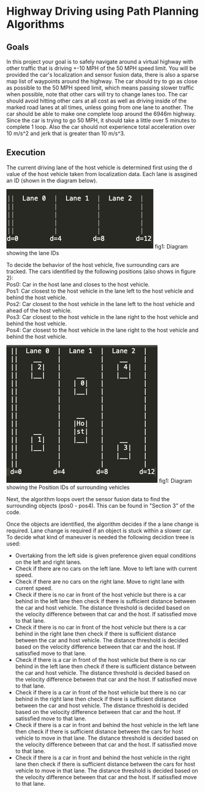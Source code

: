 # Highway Driving using Path Planning Algorithms

## Goals
In this project your goal is to safely navigate around a virtual highway with other traffic that is driving +-10 MPH of the 50 MPH speed limit. You will be provided the car's localization and sensor fusion data, there is also a sparse map list of waypoints around the highway. The car should try to go as close as possible to the 50 MPH speed limit, which means passing slower traffic when possible, note that other cars will try to change lanes too. The car should avoid hitting other cars at all cost as well as driving inside of the marked road lanes at all times, unless going from one lane to another. The car should be able to make one complete loop around the 6946m highway. Since the car is trying to go 50 MPH, it should take a little over 5 minutes to complete 1 loop. Also the car should not experience total acceleration over 10 m/s^2 and jerk that is greater than 10 m/s^3.

## Execution

The current driving lane of the host vehicle is determined first using the d value of the host vehicle taken from localization data. Each lane is assgined an ID (shown in the diagram below).

<img src="/Supporting_Files/Lane_ID.png"/>
fig1: Diagram showing the lane IDs

To decide the behavior of the host vehicle, five surrounding cars are tracked. The cars identified by the following positions (also shows in figure 2): <br>
Pos0: Car in the host lane and closes to the host vehicle.<br>
Pos1: Car closest to the host vehicle in the lane left to the host vehicle and behind the host vehicle. <br>
Pos2: Car closest to the host vehicle in the lane left to the host vehicle and ahead of the host vehicle. <br>
Pos3: Car closest to the host vehicle in the lane right to the host vehicle and behind the host vehicle. <br>
Pos4: Car closest to the host vehicle in the lane right to the host vehicle and behind the host vehicle. <br>

<img src="/Supporting_Files/Obj_Pos.png"/>
fig1: Diagram showing the Position IDs of surrounding vehicles

Next, the algorithm loops overt the sensor fusion data to find the surrounding objects (pos0 - pos4). This can be found in "Section 3" of the code. <br>

Once the objects are identified, the algorithm decides if the a lane change is required. Lane change is required if an object is stuck within a slower car. To decide what kind of maneuver is needed the following decidion treee is used:<br>

- Overtaking from the left side is given preference given equal conditions on the left and right lanes.<br>
- Check if there are no cars on the left lane. Move to left lane with current speed.<br>
- Check if there are no cars on the right lane. Move to right lane with current speed.<br>
- Check if there is no car in front of the host vehicle but there is a car behind in the left lane then check if there is sufficient distance between the car and host vehicle. The distance threshold is decided based on the velocity difference between that car and the host. If satissfied move to that lane. <br>
- Check if there is no car in front of the host vehicle but there is a car behind in the right lane then check if there is sufficient distance between the car and host vehicle. The distance threshold is decided based on the velocity difference between that car and the host. If satissfied move to that lane. <br>
- Check if there is a car in front of the host vehicle but there is no car behind in the left lane then check if there is sufficient distance between the car and host vehicle. The distance threshold is decided based on the velocity difference between that car and the host. If satissfied move to that lane. <br>
- Check if there is a car in front of the host vehicle but there is no car behind in the right lane then check if there is sufficient distance between the car and host vehicle. The distance threshold is decided based on the velocity difference between that car and the host. If satissfied move to that lane. <br>
- Check if there is a car in front and behind the host vehicle in the left lane then check if there is sufficient distance between the cars for host vehicle to move in that lane. The distance threshold is decided based on the velocity difference between that car and the host. If satissfied move to that lane. <br>
- Check if there is a car in front and behind the host vehicle in the right lane then check if there is sufficient distance between the cars for host vehicle to move in that lane. The distance threshold is decided based on the velocity difference between that car and the host. If satissfied move to that lane. <br>